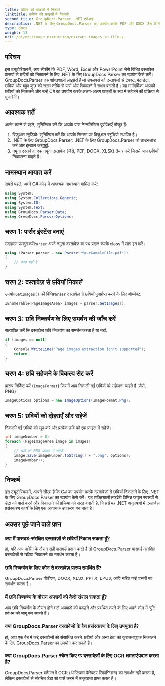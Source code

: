 ```yaml
---
title: छवियों को फ़ाइलों में निकालें
linktitle: छवियों को फ़ाइलों में निकालें
second_title: GroupDocs.Parser .NET एपीआई
description: .NET के लिए GroupDocs.Parser का उपयोग करके PDF और DOCX जैसे विभिन्न दस्तावेज़ प्रकारों से आसानी से छवियाँ निकालें। अपने दस्तावेज़ पार्सिंग कार्यों को सरल बनाएँ।
type: docs
weight: 13
url: /hi/net/image-extraction/extract-images-to-files/
---
```

## परिचय
इस ट्यूटोरियल में, आप सीखेंगे कि PDF, Word, Excel और PowerPoint जैसे विभिन्न दस्तावेज़ प्रारूपों से छवियों को निकालने के लिए .NET के लिए GroupDocs.Parser का उपयोग कैसे करें। GroupDocs.Parser एक शक्तिशाली लाइब्रेरी है जो डेवलपर्स को दस्तावेज़ों से टेक्स्ट, मेटाडेटा, छवियों और बहुत कुछ को सरल तरीके से पार्स और निकालने में सक्षम बनाती है। यह मार्गदर्शिका आपको छवियों को निकालने और उन्हें C# का उपयोग करके अलग-अलग फ़ाइलों के रूप में सहेजने की प्रक्रिया से गुजारेगी।
## आवश्यक शर्तें
आरंभ करने से पहले, सुनिश्चित करें कि आपके पास निम्नलिखित पूर्वापेक्षाएँ मौजूद हैं:
1. विज़ुअल स्टूडियो: सुनिश्चित करें कि आपके सिस्टम पर विज़ुअल स्टूडियो स्थापित है।
2.  .NET के लिए GroupDocs.Parser: .NET के लिए GroupDocs.Parser को डाउनलोड करें और इंस्टॉल करें[यहाँ](https://releases.groupdocs.com/parser/net/).
3. नमूना दस्तावेज़: एक नमूना दस्तावेज़ (जैसे, PDF, DOCX, XLSX) तैयार करें जिससे आप छवियाँ निकालना चाहते हैं।

## नामस्थान आयात करें
सबसे पहले, अपने C# कोड में आवश्यक नामस्थान शामिल करें:
```csharp
using System;
using System.Collections.Generic;
using System.IO;
using System.Text;
using GroupDocs.Parser.Data;
using GroupDocs.Parser.Options;
```
## चरण 1: पार्सर इंस्टेंस बनाएं
 उदाहरण प्रस्तुत करें`Parser` अपने नमूना दस्तावेज़ का पथ प्रदान करके class में लॉग इन करें।
```csharp
using (Parser parser = new Parser("YourSampleFile.pdf"))
{
    // कोड यहाँ है
}
```
## चरण 2: दस्तावेज़ से छवियाँ निकालें
 उपयोग`GetImages()` की विधि`Parser` दस्तावेज़ से छवियाँ पुनर्प्राप्त करने के लिए ऑब्जेक्ट.
```csharp
IEnumerable<PageImageArea> images = parser.GetImages();
```
## चरण 3: छवि निष्कर्षण के लिए समर्थन की जाँच करें
सत्यापित करें कि दस्तावेज़ छवि निष्कर्षण का समर्थन करता है या नहीं.
```csharp
if (images == null)
{
    Console.WriteLine("Page images extraction isn't supported");
    return;
}
```
## चरण 4: छवि सहेजने के विकल्प सेट करें
प्रारूप निर्दिष्ट करें (`ImageFormat`) जिसमें आप निकाली गई छवियों को सहेजना चाहते हैं (जैसे, PNG)।
```csharp
ImageOptions options = new ImageOptions(ImageFormat.Png);
```
## चरण 5: छवियों को दोहराएँ और सहेजें
निकाली गई छवियों को लूप करें और प्रत्येक छवि को एक फ़ाइल में सहेजें।
```csharp
int imageNumber = 0;
foreach (PageImageArea image in images)
{
    // छवि को PNG फ़ाइल में सहेजें
    image.Save(imageNumber.ToString() + ".png", options);
    imageNumber++;
}
```

## निष्कर्ष
इस ट्यूटोरियल में, आपने सीखा है कि C# का उपयोग करके दस्तावेज़ों से छवियाँ निकालने के लिए .NET के लिए GroupDocs.Parser का उपयोग कैसे करें। यह शक्तिशाली लाइब्रेरी विभिन्न फ़ाइल स्वरूपों से डेटा को पार्स करने और निकालने की प्रक्रिया को सरल बनाती है, जिससे यह .NET अनुप्रयोगों में दस्तावेज़ प्रसंस्करण कार्यों के लिए एक आवश्यक उपकरण बन जाता है।

## अक्सर पूछे जाने वाले प्रश्न
### क्या मैं पासवर्ड-संरक्षित दस्तावेज़ों से छवियाँ निकाल सकता हूँ?
हां, यदि आप पार्सिंग के दौरान सही पासवर्ड प्रदान करते हैं तो GroupDocs.Parser पासवर्ड-संरक्षित दस्तावेज़ों से छवियां निकालने का समर्थन करता है।
### छवि निष्कर्षण के लिए कौन से दस्तावेज़ प्रारूप समर्थित हैं?
GroupDocs.Parser पीडीएफ, DOCX, XLSX, PPTX, EPUB, आदि सहित कई प्रारूपों का समर्थन करता है।
### मैं छवि निष्कर्षण के दौरान अपवादों को कैसे संभाल सकता हूँ?
आप छवि निष्कर्षण के दौरान होने वाले अपवादों को पकड़ने और प्रबंधित करने के लिए अपने कोड में त्रुटि प्रबंधन को लागू कर सकते हैं।
### क्या GroupDocs.Parser दस्तावेजों के बैच प्रसंस्करण के लिए उपयुक्त है?
हां, आप एक बैच में कई दस्तावेजों को संसाधित करने, छवियों और अन्य डेटा को कुशलतापूर्वक निकालने के लिए GroupDocs.Parser का उपयोग कर सकते हैं।
### क्या GroupDocs.Parser स्कैन किए गए दस्तावेज़ों के लिए OCR क्षमताएं प्रदान करता है?
GroupDocs.Parser वर्तमान में OCR (ऑप्टिकल कैरेक्टर रिकॉग्निशन) का समर्थन नहीं करता है, लेकिन दस्तावेजों से संरचित डेटा को पार्स करने में उत्कृष्टता प्राप्त करता है।